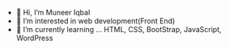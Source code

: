 - 👋 Hi, I’m Muneer Iqbal
- 👀 I’m interested in web development(Front End) 
- 🌱 I’m currently learning ... HTML, CSS, BootStrap, JavaScript, WordPress

